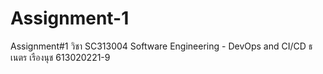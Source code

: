 # Assignment-1
Assignment#1 วิชา SC313004 Software Engineering - DevOps and CI/CD ธเนตร เรืองนุช 613020221-9

